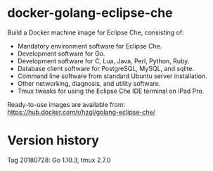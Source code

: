 # docker-golang-eclipse-che
Build a Docker machine image for Eclipse Che, consisting of:
- Mandatory environment software for Eclipse Che.
- Development software for Go.
- Development software for C, Lua, Java, Perl, Python, Ruby.
- Database client software for PostgreSQL, MySQL, and sqlite.
- Command line software from standard Ubuntu server installation.
- Other networking, diagnosis, and utility software.
- Tmux tweaks for using the Eclipse Che IDE terminal on iPad Pro.

Ready-to-use images are available from: https://hub.docker.com/r/hzgl/golang-eclipse-che/

# Version history
Tag 20180728: Go 1.10.3, tmux 2.7.0
